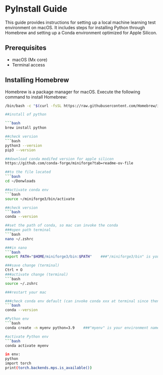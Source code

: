 # PyInstall Guide

This guide provides instructions for setting up a local machine learning test environment on macOS. It includes steps for installing Python through Homebrew and setting up a Conda environment optimized for Apple Silicon.

## Prerequisites

- macOS (Mx core)
- Terminal access

## Installing Homebrew

Homebrew is a package manager for macOS. Execute the following command to install Homebrew:

```bash
/bin/bash -c "$(curl -fsSL https://raw.githubusercontent.com/Homebrew/install/HEAD/install.sh)"

##install of python

```bash
brew install python

##check version
```bash
python3 --version
pip3 --version

##download conda modifed version for apple silicon
https://github.com/conda-forge/miniforge?tab=readme-ov-file

##to the file located
```bash
cd ~/Donwloads

##activate conda env
```bash
source ~/miniforge3/bin/activate

##check version
```bash
conda --version

##set the path of conda, so mac can invoke the conda
###open path terminal
```bash
nano ~/.zshrc

###in nano
```bash
export PATH="$HOME/miniforge3/bin:$PATH"    ###"/miniforge3/bin" is your conda bin path modify it to your path

###save change (terminal)
Ctrl + O
###activate change (terminal)
```bash 
source ~/.zshrc

###restart your mac

###check conda env default (can invoke conda xxx at terminal since then)
```bash
conda --version

#Python env
```bash
conda create -n myenv python=3.9    ###"myenv" is your environment name

#activate Python env
```bash
conda activate myenv

in env:
python
import torch
print(torch.backends.mps.is_available())





